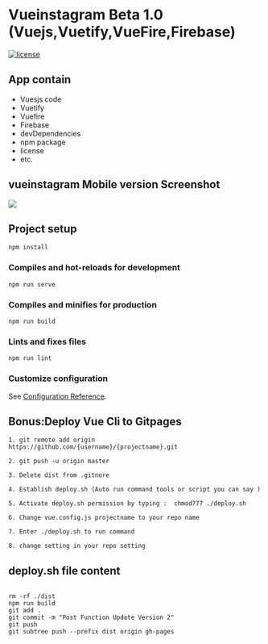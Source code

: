 # Vueinstagram Beta 1.0 (Vuejs,Vuetify,VueFire,Firebase)
[![license](https://img.shields.io/npm/l/vue-ins-progress-bar?color=%2351bff4)](https://revolunet.mit-license.org/)



## App contain

- Vuesjs code
- Vuetify
- Vuefire
- Firebase
- devDependencies
- npm package
- license
- etc.



## vueinstagram Mobile version Screenshot

<img src="https://user-images.githubusercontent.com/56249189/71716298-3386fc80-2e4f-11ea-803a-308eb676a59f.png">

## Project setup 
```
npm install
```

### Compiles and hot-reloads for development
```
npm run serve
```

### Compiles and minifies for production
```
npm run build
```

### Lints and fixes files
```
npm run lint
```

### Customize configuration
See [Configuration Reference](https://cli.vuejs.org/config/).




## Bonus:Deploy Vue Cli to Gitpages

```
1. git remote add origin https://github.com/{username}/{projectname}.git

2. git push -u origin master

3. Delete dist from .gitnore

4. Establish deploy.sh (Auto run command tools or script you can say )

5. Activate deploy.sh permission by typing :  chmod777 ./deploy.sh

6. Change vue.config.js projectname to your repo name

7. Enter ./deploy.sh to run command

8. change setting in your repo setting 
```


## deploy.sh file content 
```

rm -rf ./dist
npm run build
git add .
git commit -m "Post Function Update Version 2"
git push
git subtree push --prefix dist origin gh-pages



```
